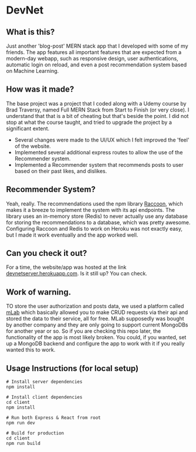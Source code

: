 # DevNet

## What is this?
Just another 'blog-post' MERN stack app that I developed with some of my friends. The app features all important features that are expected from a modern-day webapp, such as responsive design, user authentications, automatic login on reload, and even a post recommendation system based on Machine Learning.

## How was it made?
The base project was a project that I coded along with a Udemy course by Brad Traversy, named Full MERN Stack from Start to Finish (or very close). I understand that that is a bit of cheating but that's beside the point. I did not stop at what the course taught, and tried to upgrade the project by a significant extent.
* Several changes were made to the UI/UX which I felt improved the 'feel' of the website.
* Implemented several additional express routes to allow the use of the Recommender system.
* Implemented a Recommender system that recommends posts to user based on their past likes, and dislikes.

## Recommender System?
Yeah, really. The recommendations used the npm library [Raccoon](https://www.npmjs.com/package/raccoon), which makes it a breeze to implement the system with its api endpoints. The library uses an in-memory store (Redis) to never actually use any database for storing the recommendations to a database, which was pretty awesome.
Configuring Raccoon and Redis to work on Heroku was not exactly easy, but I made it work eventually and the app worked well.

## Can you check it out?
For a time, the website/app was hosted at the link [devnetserver.herokuapp.com](devnetserver.herokuapp.com). Is it still up? You can check.

## Work of warning.
TO store the user authorization and posts data, we used a platform called [mLab](https://mlab.com/) which basically allowed you to make CRUD requests via their api and stored the data to their service, all for free. MLab supposedly was bought by another company and they are only going to support current MongoDBs for another year or so. So if you are checking this repo later, the functionality of the app is most likely broken. You could, if you wanted, set up a MongoDB backend and configure the app to work with it if you really wanted this to work.

## Usage Instructions (for local setup)

```
# Install server dependencies
npm install

# Install client dependencies
cd client
npm install

# Run both Express & React from root
npm run dev

# Build for production
cd client
npm run build
```
